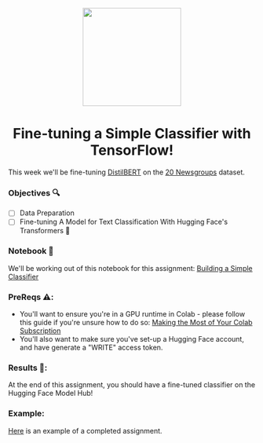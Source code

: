 <p align = "center" draggable=”false” ><img src="https://user-images.githubusercontent.com/37101144/161836199-fdb0219d-0361-4988-bf26-48b0fad160a3.png" 
     width="200px"
     height="auto"/>
</p>

# <h1 align="center" id="heading">Fine-tuning a Simple Classifier with TensorFlow!</h1>

This week we'll be fine-tuning [DistilBERT](https://arxiv.org/pdf/1910.01108.pdf) on the [20 Newsgroups](http://qwone.com/~jason/20Newsgroups/) dataset.

### Objectives 🔍

- [ ] Data Preparation
- [ ] Fine-tuning A Model for Text Classification With Hugging Face's Transformers 🤗 

### Notebook 📓

We'll be working out of this notebook for this assignment: [Building a Simple Classifier](https://colab.research.google.com/drive/1eTLNfx5scJ2kN-tkv1rwnnOTvsTCee84?usp=sharing)

### PreReqs ⚠️:

- You'll want to ensure you're in a GPU runtime in Colab - please follow this guide if you're unsure how to do so: [Making the Most of Your Colab Subscription](https://colab.research.google.com/notebooks/pro.ipynb)
- You'll also want to make sure you've set-up a Hugging Face account, and have generate a "WRITE" access token. 

### Results 💯:

At the end of this assignment, you should have a fine-tuned classifier on the Hugging Face Model Hub!

### Example:

[Here](https://huggingface.co/FourthBrainGenAI/distilbert_classifier_newsgroups) is an example of a completed assignment.